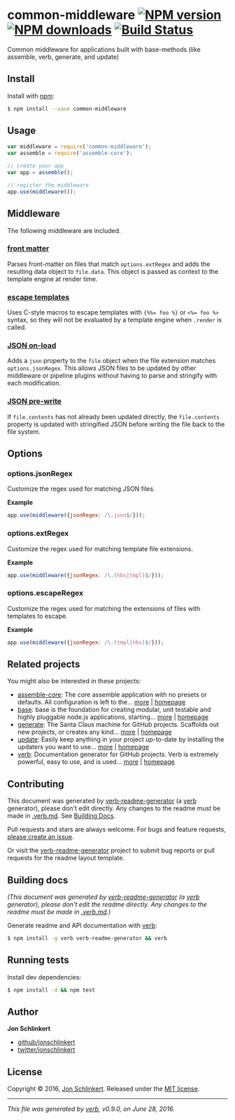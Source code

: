 # common-middleware [![NPM version](https://img.shields.io/npm/v/common-middleware.svg?style=flat)](https://www.npmjs.com/package/common-middleware) [![NPM downloads](https://img.shields.io/npm/dm/common-middleware.svg?style=flat)](https://npmjs.org/package/common-middleware) [![Build Status](https://img.shields.io/travis/jonschlinkert/common-middleware.svg?style=flat)](https://travis-ci.org/jonschlinkert/common-middleware)

Common middleware for applications built with base-methods (like assemble, verb, generate, and update)

## Install

Install with [npm](https://www.npmjs.com/):

```sh
$ npm install --save common-middleware
```

## Usage

```js
var middleware = require('common-middleware');
var assemble = require('assemble-core');

// create your app
var app = assemble();

// register the middleware
app.use(middleware());
```

## Middleware

The following middleware are included.

### [front matter](index.js#L39)

Parses front-matter on files that match `options.extRegex` and
adds the resulting data object to `file.data`. This object is
passed as context to the template engine at render time.

### [escape templates](index.js#L52)

Uses C-style macros to escape templates with `{%%= foo %}` or
`<%= foo %>` syntax, so they will not be evaluated by a template
engine when `.render` is called.

### [JSON on-load](index.js#L72)

Adds a `json` property to the `file` object when the file extension
matches `options.jsonRegex`. This allows JSON files to be updated
by other middleware or pipeline plugins without having to parse and
stringify with each modification.

### [JSON pre-write](index.js#L99)

If `file.contents` has not already been updated directly, the `file.contents` property
is updated with stringified JSON before writing the file back to the file
system.

## Options

### options.jsonRegex

Customize the regex used for matching JSON files.

**Example**

```js
app.use(middleware({jsonRegex: /\.json$/}));
```

### options.extRegex

Customize the regex used for matching template file extensions.

**Example**

```js
app.use(middleware({jsonRegex: /\.(hbs|tmpl)$/}));
```

### options.escapeRegex

Customize the regex used for matching the extensions of files with templates to escape.

**Example**

```js
app.use(middleware({jsonRegex: /\.(tmpl|hbs)$/}));
```

## Related projects

You might also be interested in these projects:

* [assemble-core](https://www.npmjs.com/package/assemble-core): The core assemble application with no presets or defaults. All configuration is left to the… [more](https://github.com/assemble/assemble-core) | [homepage](https://github.com/assemble/assemble-core "The core assemble application with no presets or defaults. All configuration is left to the implementor.")
* [base](https://www.npmjs.com/package/base): base is the foundation for creating modular, unit testable and highly pluggable node.js applications, starting… [more](https://github.com/node-base/base) | [homepage](https://github.com/node-base/base "base is the foundation for creating modular, unit testable and highly pluggable node.js applications, starting with a handful of common methods, like `set`, `get`, `del` and `use`.")
* [generate](https://www.npmjs.com/package/generate): The Santa Claus machine for GitHub projects. Scaffolds out new projects, or creates any kind… [more](https://github.com/generate/generate) | [homepage](https://github.com/generate/generate "The Santa Claus machine for GitHub projects. Scaffolds out new projects, or creates any kind of required file or document from any given templates or source materials.")
* [update](https://www.npmjs.com/package/update): Easily keep anything in your project up-to-date by installing the updaters you want to use… [more](https://github.com/update/update) | [homepage](https://github.com/update/update "Easily keep anything in your project up-to-date by installing the updaters you want to use and running `update` in the command line! Update the copyright date, licence type, ensure that a project uses your latest eslint or jshint configuration, remove dep")
* [verb](https://www.npmjs.com/package/verb): Documentation generator for GitHub projects. Verb is extremely powerful, easy to use, and is used… [more](https://github.com/verbose/verb) | [homepage](https://github.com/verbose/verb "Documentation generator for GitHub projects. Verb is extremely powerful, easy to use, and is used on hundreds of projects of all sizes to generate everything from API docs to readmes.")

## Contributing

This document was generated by [verb-readme-generator](https://github.com/verbose/verb-readme-generator) (a [verb](https://github.com/verbose/verb) generator), please don't edit directly. Any changes to the readme must be made in [.verb.md](.verb.md). See [Building Docs](#building-docs).

Pull requests and stars are always welcome. For bugs and feature requests, [please create an issue](../../issues/new).

Or visit the [verb-readme-generator](https://github.com/verbose/verb-readme-generator) project to submit bug reports or pull requests for the readme layout template.

## Building docs

_(This document was generated by [verb-readme-generator](https://github.com/verbose/verb-readme-generator) (a [verb](https://github.com/verbose/verb) generator), please don't edit the readme directly. Any changes to the readme must be made in [.verb.md](.verb.md).)_

Generate readme and API documentation with [verb](https://github.com/verbose/verb):

```sh
$ npm install -g verb verb-readme-generator && verb
```

## Running tests

Install dev dependencies:

```sh
$ npm install -d && npm test
```

## Author

**Jon Schlinkert**

* [github/jonschlinkert](https://github.com/jonschlinkert)
* [twitter/jonschlinkert](http://twitter.com/jonschlinkert)

## License

Copyright © 2016, [Jon Schlinkert](https://github.com/jonschlinkert).
Released under the [MIT license](https://github.com/jonschlinkert/common-middleware/blob/master/LICENSE).

***

_This file was generated by [verb](https://github.com/verbose/verb), v0.9.0, on June 28, 2016._